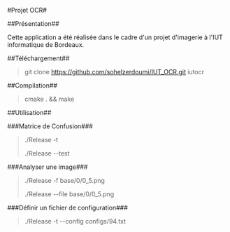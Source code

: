 #Projet OCR#

##Présentation##

Cette application a été réalisée dans le cadre d'un projet d'imagerie à l'IUT informatique de Bordeaux.

##Téléchargement##

> git clone https://github.com/sohelzerdoumi/IUT_OCR.git iutocr

##Compilation##

> cmake . &&  make

##Utilisation##

###Matrice de Confusion###
> ./Release -t 
>
> ./Release --test

###Analyser une image###
> ./Release -f base/0/0_5.png
>
> ./Release --file base/0/0_5.png

###Définir un fichier de configuration###
>./Release -t --config configs/94.txt




